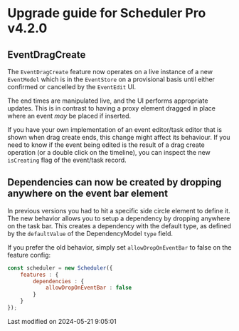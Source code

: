 # Upgrade guide for Scheduler Pro v4.2.0

## EventDragCreate

The `EventDragCreate` feature now operates on a live instance of a new `EventModel` which is in the `EventStore` on a
provisional basis until either confirmed or cancelled by the `EventEdit` UI.

The end times are manipulated live, and the UI performs appropriate updates. This is in contrast to having a proxy
element dragged in place where an event *may* be placed if inserted.

If you have your own implementation of an event editor/task editor that is shown when drag create ends, this change 
might affect its behaviour. If you need to know if the event being edited is the result of a drag create operation (or a 
double click on the timeline), you can inspect the new `isCreating` flag of the event/task record.

## Dependencies can now be created by dropping anywhere on the event bar element

In previous versions you had to hit a specific side circle element to define it. The new behavior allows you to
setup a dependency by dropping anywhere on the task bar. This creates a dependency with the default type, as
defined by the `defaultValue` of the DependencyModel `type` field.

If you prefer the old behavior, simply set `allowDropOnEventBar` to false on the feature config:

```javascript
const scheduler = new Scheduler({
    features : {
        dependencies : {
            allowDropOnEventBar : false
        }
    }
});
```


<p class="last-modified">Last modified on 2024-05-21 9:05:01</p>